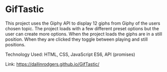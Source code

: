 # GifTastic
 This project uses the Giphy API to display 12 giphs from Giphy of the users chosen topic. The project loads with a few different preset options but the user can create more options. When the project loads the giphs are in a still position. When they are clicked they toggle between playing and still positions.
 
Technology Used: HTML, CSS, JavaScript ES6, API (promises)

Link: https://dallinrodgers.github.io/GifTastic/
